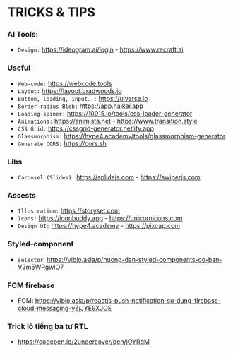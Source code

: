 # TRICKS & TIPS

### AI Tools:
- `Design:` https://ideogram.ai/login - https://www.recraft.ai

### Useful
- `Web-code:` https://webcode.tools
- `Layout:` https://layout.bradwoods.io
- `Button, loading, input..:` https://uiverse.io
- `Border-radius Blob:` https://app.haikei.app
- `Loading-spiner:` https://10015.io/tools/css-loader-generator
- `Animations:` https://animista.net - https://www.transition.style
- `CSS Grid:` https://cssgrid-generator.netlify.app
- `Glassmorphism:` https://hype4.academy/tools/glassmorphism-generator
- `Generate CORS:` https://cors.sh

### Libs
- `Carousel (Slides):` https://splidejs.com - https://swiperjs.com

### Assests
- `Illustration:` https://storyset.com 
- `Icons:` https://iconbuddy.app - https://unicornicons.com
- `Design UI:` https://hype4.academy - https://pixcap.com

### Styled-component
- `selector`: https://viblo.asia/p/huong-dan-styled-components-co-ban-V3m5WRgwlO7

### FCM firebase
- FCM: https://viblo.asia/p/reactjs-push-notification-su-dung-firebase-cloud-messaging-yZjJYE9XJOE

### Trick lỏ tiếng ba tư RTL
- https://codepen.io/2undercover/pen/jOYRgM
